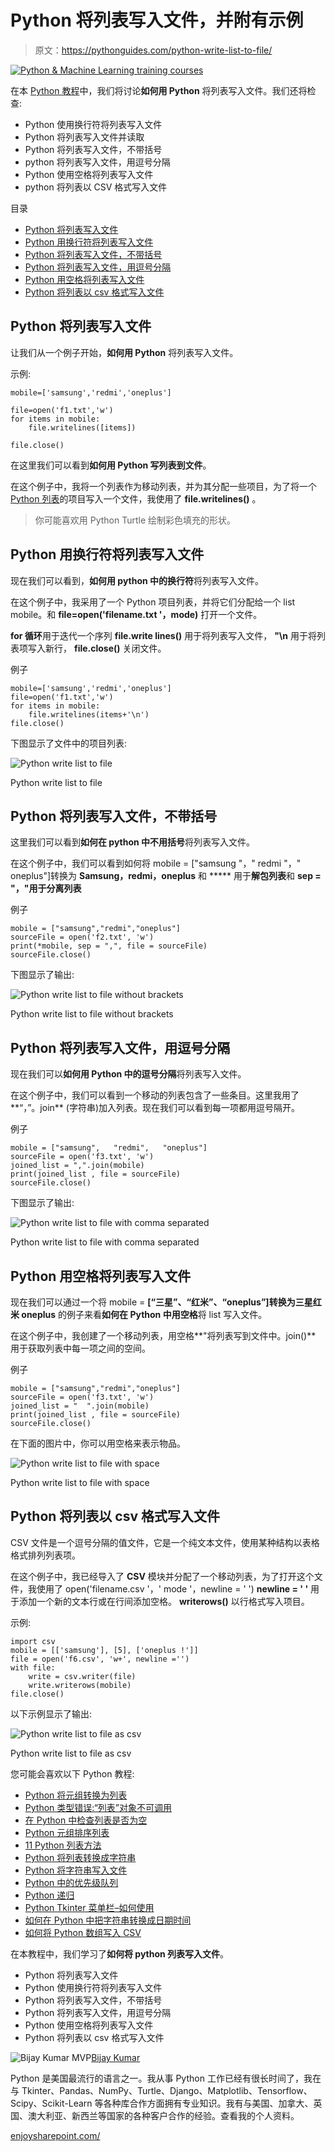 # Python 将列表写入文件，并附有示例

> 原文：<https://pythonguides.com/python-write-list-to-file/>

[![Python & Machine Learning training courses](img/49ec9c6da89a04c9f45bab643f8c765c.png)](https://sharepointsky.teachable.com/p/python-and-machine-learning-training-course)

在本 [Python 教程](https://pythonguides.com/python-programming-for-the-absolute-beginner/)中，我们将讨论**如何用 Python** 将列表写入文件。我们还将检查:

*   Python 使用换行符将列表写入文件
*   Python 将列表写入文件并读取
*   Python 将列表写入文件，不带括号
*   python 将列表写入文件，用逗号分隔
*   Python 使用空格将列表写入文件
*   python 将列表以 CSV 格式写入文件

目录

[](#)

*   [Python 将列表写入文件](#Python_write_list_to_file "Python write list to file")
*   [Python 用换行符将列表写入文件](#Python_write_list_to_file_with_newline "Python write list to file with newline")
*   [Python 将列表写入文件，不带括号](#Python_write_list_to_file_without_brackets "Python write list to file without brackets")
*   [Python 将列表写入文件，用逗号分隔](#Python_write_list_to_file_with_comma-separated "Python write list to file with comma-separated")
*   [Python 用空格将列表写入文件](#Python_write_list_to_file_with_space "Python write list to file with space")
*   [Python 将列表以 csv 格式写入文件](#Python_write_list_to_file_as_csv "Python write list to file as csv")

## Python 将列表写入文件

让我们从一个例子开始，**如何用 Python** 将列表写入文件。

示例:

```
mobile=['samsung','redmi','oneplus']

file=open('f1.txt','w')
for items in mobile:
    file.writelines([items])

file.close()
```

在这里我们可以看到**如何用 Python 写列表到文件**。

在这个例子中，我将一个列表作为移动列表，并为其分配一些项目，为了将一个 [Python 列表](https://pythonguides.com/create-list-in-python/)的项目写入一个文件，我使用了 **file.writelines()** 。

> 你可能喜欢用 Python Turtle 绘制彩色填充的形状。

## Python 用换行符将列表写入文件

现在我们可以看到，**如何用 python 中的换行符**将列表写入文件。

在这个例子中，我采用了一个 Python 项目列表，并将它们分配给一个 list mobile。和 **file=open('filename.txt '，mode)** 打开一个文件。

**for 循环**用于迭代一个序列 **file.write lines()** 用于将列表写入文件， **"\n** 用于将列表项写入新行， **file.close()** 关闭文件。

例子

```
mobile=['samsung','redmi','oneplus']
file=open('f1.txt','w')
for items in mobile:
    file.writelines(items+'\n')
file.close()
```

下图显示了文件中的项目列表:

![Python write list to file](img/b83183169fa72b378979495777ab7e33.png "list to file f1")

Python write list to file

## Python 将列表写入文件，不带括号

这里我们可以看到**如何在 python 中不用括号**将列表写入文件。

在这个例子中，我们可以看到如何将 mobile = ["samsung "，" redmi "，" oneplus"]转换为 **Samsung，redmi，oneplus** 和 ***** 用于**解包列表**和 **sep = "，"**用于**分离列表**

例子

```
mobile = ["samsung","redmi","oneplus"]
sourceFile = open('f2.txt', 'w')
print(*mobile, sep = ",", file = sourceFile)
sourceFile.close()
```

下图显示了输出:

![Python write list to file without brackets](img/15dd8629ba494fe6aa83c263ee12b351.png "with out brackets")

Python write list to file without brackets

## Python 将列表写入文件，用逗号分隔

现在我们可以**如何用 Python 中的逗号分隔**将列表写入文件。

在这个例子中，我们可以看到一个移动的列表包含了一些条目。这里我用了**“，”。join** (字符串)加入列表。现在我们可以看到每一项都用逗号隔开。

例子

```
mobile = ["samsung",   "redmi",   "oneplus"]
sourceFile = open('f3.txt', 'w')
joined_list = ",".join(mobile)
print(joined_list , file = sourceFile)
sourceFile.close()
```

下图显示了输出:

![Python write list to file with comma separated
](img/91cc729bfd86ed2967f32dfbe87777e0.png "list to file f2")

Python write list to file with comma separated

## Python 用空格将列表写入文件

现在我们可以通过一个将 mobile = **[“三星”、“红米”、“oneplus”]**转换为**三星红米 oneplus** 的例子来看**如何在 Python 中用空格**将 list 写入文件。

在这个例子中，我创建了一个移动列表，用空格**"将列表写到文件中。join()** 用于获取列表中每一项之间的空间。

例子

```
mobile = ["samsung","redmi","oneplus"]
sourceFile = open('f3.txt', 'w')
joined_list = "  ".join(mobile)
print(joined_list , file = sourceFile)
sourceFile.close()
```

在下面的图片中，你可以用空格来表示物品。

![Python write list to file with space](img/ed48a85f42f1c3a07eb6287b0430f0e2.png "with space")

Python write list to file with space

## Python 将列表以 csv 格式写入文件

CSV 文件是一个逗号分隔的值文件，它是一个纯文本文件，使用某种结构以表格格式排列列表项。

在这个例子中，我已经导入了 **CSV** 模块并分配了一个移动列表，为了打开这个文件，我使用了 open('filename.csv '，' mode '，newline = ' ') **newline = ' '** 用于添加一个新的文本行或在行间添加空格。 **writerows()** 以行格式写入项目。

示例:

```
import csv 
mobile = [['samsung'], [5], ['oneplus !']] 
file = open('f6.csv', 'w+', newline ='') 
with file:     
    write = csv.writer(file) 
    write.writerows(mobile) 
file.close()
```

以下示例显示了输出:

![Python write list to file as csv](img/29cfab9ae7d4a9fa2f732b3c2d32e794.png "list to csv")

Python write list to file as csv

您可能会喜欢以下 Python 教程:

*   [Python 将元组转换为列表](https://pythonguides.com/python-convert-tuple-to-list/)
*   [Python 类型错误:“列表”对象不可调用](https://pythonguides.com/python-typeerror-list-object-is-not-callable/)
*   [在 Python 中检查列表是否为空](https://pythonguides.com/check-if-a-list-is-empty-in-python/)
*   [Python 元组排序列表](https://pythonguides.com/python-sort-list-of-tuples/)
*   [11 Python 列表方法](https://pythonguides.com/python-list-methods/)
*   [Python 将列表转换成字符串](https://pythonguides.com/python-convert-list-to-string/)
*   [Python 将字符串写入文件](https://pythonguides.com/python-write-string-to-a-file/)
*   [Python 中的优先级队列](https://pythonguides.com/priority-queue-in-python/)
*   [Python 递归](https://pythonguides.com/python-recursion/)
*   [Python Tkinter 菜单栏–如何使用](https://pythonguides.com/python-tkinter-menu-bar/)
*   [如何在 Python 中把字符串转换成日期时间](https://pythonguides.com/convert-a-string-to-datetime-in-python/)
*   [如何将 Python 数组写入 CSV](https://pythonguides.com/python-write-array-to-csv/)

在本教程中，我们学习了**如何将 python 列表写入文件**。

*   Python 将列表写入文件
*   Python 使用换行符将列表写入文件
*   Python 将列表写入文件，不带括号
*   Python 将列表写入文件，用逗号分隔
*   Python 使用空格将列表写入文件
*   Python 将列表以 csv 格式写入文件

![Bijay Kumar MVP](img/9cb1c9117bcc4bbbaba71db8d37d76ef.png "Bijay Kumar MVP")[Bijay Kumar](https://pythonguides.com/author/fewlines4biju/)

Python 是美国最流行的语言之一。我从事 Python 工作已经有很长时间了，我在与 Tkinter、Pandas、NumPy、Turtle、Django、Matplotlib、Tensorflow、Scipy、Scikit-Learn 等各种库合作方面拥有专业知识。我有与美国、加拿大、英国、澳大利亚、新西兰等国家的各种客户合作的经验。查看我的个人资料。

[enjoysharepoint.com/](https://enjoysharepoint.com/)[](https://www.facebook.com/fewlines4biju "Facebook")[](https://www.linkedin.com/in/fewlines4biju/ "Linkedin")[](https://twitter.com/fewlines4biju "Twitter")